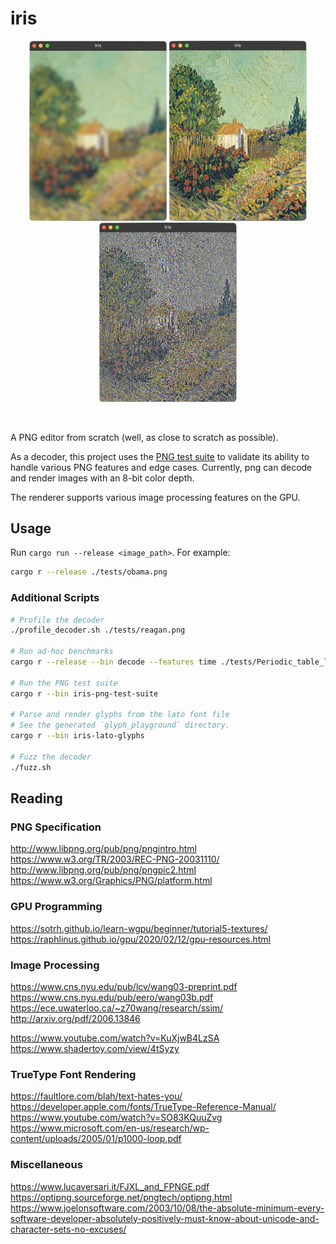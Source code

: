 # iris

<p align="center">
    <img src="tests/vangogh-gaussian-blur.png" alt="Blur Nick Diaz" width="220"/>
    <img src="tests/vangogh-normal.png" alt="Van Gogh Normal" width="220"/>
    <img src="tests/vangogh-sharpen.png" alt="Sharpen Diaz" width="220"/>
</p>
<br>

A PNG editor from scratch (well, as close to scratch as possible).

As a decoder, this project uses the [PNG test suite](http://www.schaik.com/pngsuite/) to validate its ability to handle
various PNG features and edge cases. Currently, png can decode and render images with an 8-bit color depth.

The renderer supports various image processing features on the GPU.

## Usage

Run `cargo run --release <image_path>`. For example:

```bash
cargo r --release ./tests/obama.png
```

### Additional Scripts

```bash
# Profile the decoder
./profile_decoder.sh ./tests/reagan.png

# Run ad-hoc benchmarks
cargo r --release --bin decode --features time ./tests/Periodic_table_large.png

# Run the PNG test suite
cargo r --bin iris-png-test-suite

# Parse and render glyphs from the lato font file
# See the generated `glyph_playground` directory.
cargo r --bin iris-lato-glyphs

# Fuzz the decoder
./fuzz.sh
```

## Reading

### PNG Specification

http://www.libpng.org/pub/png/pngintro.html<br>
https://www.w3.org/TR/2003/REC-PNG-20031110/<br>
http://www.libpng.org/pub/png/pngpic2.html<br>
https://www.w3.org/Graphics/PNG/platform.html<br>

### GPU Programming

https://sotrh.github.io/learn-wgpu/beginner/tutorial5-textures/<br>
https://raphlinus.github.io/gpu/2020/02/12/gpu-resources.html<br>

### Image Processing

https://www.cns.nyu.edu/pub/lcv/wang03-preprint.pdf<br>
https://www.cns.nyu.edu/pub/eero/wang03b.pdf<br>
https://ece.uwaterloo.ca/~z70wang/research/ssim/<br>
http://arxiv.org/pdf/2006.13846<br>

https://www.youtube.com/watch?v=KuXjwB4LzSA<br>
https://www.shadertoy.com/view/4tSyzy<br>

### TrueType Font Rendering

https://faultlore.com/blah/text-hates-you/<br>
https://developer.apple.com/fonts/TrueType-Reference-Manual/<br>
https://www.youtube.com/watch?v=SO83KQuuZvg<br>
https://www.microsoft.com/en-us/research/wp-content/uploads/2005/01/p1000-loop.pdf<br>

### Miscellaneous

https://www.lucaversari.it/FJXL_and_FPNGE.pdf<br>
https://optipng.sourceforge.net/pngtech/optipng.html<br>
https://www.joelonsoftware.com/2003/10/08/the-absolute-minimum-every-software-developer-absolutely-positively-must-know-about-unicode-and-character-sets-no-excuses/<br>